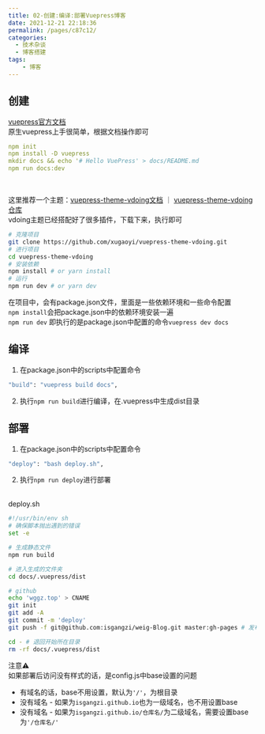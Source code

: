 ```yaml
---
title: 02-创建:编译:部署Vuepress博客
date: 2021-12-21 22:18:36
permalink: /pages/c87c12/
categories:
  - 技术杂谈
  - 博客搭建
tags:
    - 博客
---
```

## 创建
[vuepress官方文档](https://vuepress.vuejs.org/zh/)<br />原生vuepress上手很简单，根据文档操作即可
```yaml
npm init
npm install -D vuepress
mkdir docs && echo '# Hello VuePress' > docs/README.md
npm run docs:dev
```
​

这里推荐一个主题：[vuepress-theme-vdoing文档](https://doc.xugaoyi.com/) ｜ [vuepress-theme-vdoing仓库](https://github.com/xugaoyi/vuepress-theme-vdoing)<br />vdoing主题已经搭配好了很多插件，下载下来，执行即可
```bash
# 克隆项目
git clone https://github.com/xugaoyi/vuepress-theme-vdoing.git
# 进行项目
cd vuepress-theme-vdoing
# 安装依赖
npm install # or yarn install
# 运行
npm run dev # or yarn dev
```
在项目中，会有package.json文件，里面是一些依赖环境和一些命令配置<br />`npm install`会把package.json中的依赖环境安装一遍<br />`npm run dev` 即执行的是package.json中配置的命令`vuepress dev docs`<br />
## 编译

1. 在package.json中的scripts中配置命令
```bash
"build": "vuepress build docs",
```

2. 执行`npm run build`进行编译，在.vuepress中生成dist目录

## 部署

1. 在package.json中的scripts中配置命令
```bash
"deploy": "bash deploy.sh",
```

2. 执行`npm run deploy`进行部署


<br />deploy.sh
```bash
#!/usr/bin/env sh
# 确保脚本抛出遇到的错误
set -e

# 生成静态文件
npm run build

# 进入生成的文件夹
cd docs/.vuepress/dist

# github
echo 'wggz.top' > CNAME
git init
git add -A
git commit -m 'deploy'
git push -f git@github.com:isgangzi/weig-Blog.git master:gh-pages # 发布到github

cd - # 退回开始所在目录
rm -rf docs/.vuepress/dist

```
注意⚠️<br />如果部署后访问没有样式的话，是config.js中base设置的问题

- 有域名的话，base不用设置，默认为`'/'`，为根目录
- 没有域名 - 如果为`isgangzi.github.io`也为一级域名，也不用设置base
- 没有域名 - 如果为`isgangzi.github.io/仓库名/`为二级域名，需要设置base为`'/仓库名/'`
